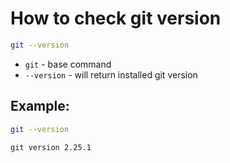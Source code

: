# How to check git version

```bash
git --version
```

- `git` - base command
- `--version` - will return installed git version

## Example: 
```bash
git --version
```
```
git version 2.25.1
```

